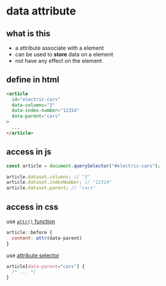 # data attribute

## what is this

- a attribute associate with a element
- can be used to **store** data on a element
- not have any effect on the element

## define in html

```html
<article
  id="electric-cars"
  data-columns="3"
  data-index-number="12314"
  data-parent="cars"
>
  ...
</article>
```

## access in js

```js
const article = document.querySelector("#electric-cars");

article.dataset.columns; // "3"
article.dataset.indexNumber; // "12314"
article.dataset.parent; // "cars"
```

## access in css

use [`attr()` function](css-function.md#attr)

```js
article::before {
  content: attr(data-parent)
}
```

use [attribute selector](css-selector.md#attribute-selector)

```css
article[data-parent="cars"] {
  /* ... */
}
```